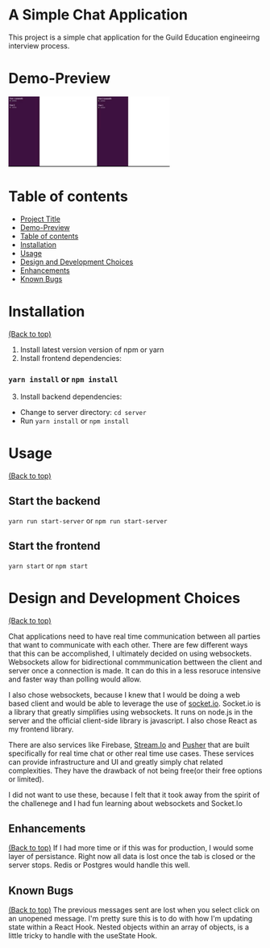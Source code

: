 
# A Simple Chat Application
This project is a simple chat application for the Guild Education engineeirng interview process.

# Demo-Preview

![Chat Demo](https://github.com/keithosayande/chat-app/blob/master/demo/Main%20Demo.gif)

# Table of contents

- [Project Title](#project-title)
- [Demo-Preview](#demo-preview)
- [Table of contents](#table-of-contents)
- [Installation](#installation)
- [Usage](#usage)
- [Design and Development Choices](#development)
- [Enhancements](#enhancements)
- [Known Bugs](#known-bugs)


# Installation
[(Back to top)](#table-of-contents)
1. Install latest version version of npm or yarn
2. Install frontend dependencies:
### `yarn install` or `npm install`
3. Install backend dependencies:
- Change to server directory: `cd server`
- Run `yarn install` or `npm install`

  
# Usage
[(Back to top)](#table-of-contents)

## Start the backend
`yarn run start-server` or `npm run start-server`

## Start the frontend
`yarn start` or `npm start`

# Design and Development Choices
[(Back to top)](#table-of-contents)

Chat applications need to have real time communication between all parties that want to communicate with each other. There are few different ways that this can be accomplished, I ultimately decided on using websockets. Websockets allow for bidirectional commmunication bettween the client and server once a connection is made. It can do this in a less resoruce intensive and faster way than polling would allow.

I also chose websockets, because I knew that I would be doing a web based client and would be able to leverage the use of [socket.io](https://socket.io/). Socket.io is a library that greatly simplifies using websockets. It runs on node.js in the server and the official client-side library is javascript. I also chose React as my frontend library.

There are also services like Firebase, [Stream.Io](https://getstream.io/) and [Pusher](https://pusher.com/) that are built specifically for real time chat or other real time use cases. These services can provide infrastructure and UI and greatly simply chat related complexities. They have the drawback of not being free(or their free options or limited).

I did not want to use these, because I felt that it took away from the spirit of the challenege and I had fun learning about websockets and Socket.Io


## Enhancements
[(Back to top)](#table-of-contents)
If I had more time or if this was for production, I would some layer of persistance. Right now all data is lost once the tab is closed or the server stops. Redis or Postgres would handle this well.

## Known Bugs
[(Back to top)](#table-of-contents)
The previous messages sent are lost when you select click on an unopened message. I'm pretty sure this is to do with how I'm updating state within a React Hook. Nested objects within an array of objects, is a little tricky to handle with the useState Hook. 



